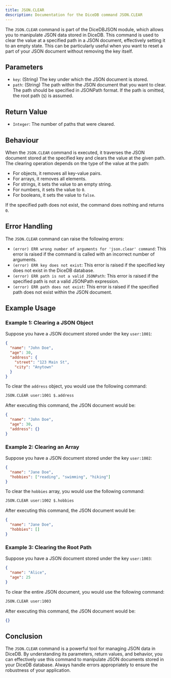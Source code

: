 ```yaml
---
title: JSON.CLEAR
description: Documentation for the DiceDB command JSON.CLEAR
---
```


The `JSON.CLEAR` command is part of the DiceDBJSON module, which allows you to manipulate JSON data stored in DiceDB. This command is used to clear the value at a specified path in a JSON document, effectively setting it to an empty state. This can be particularly useful when you want to reset a part of your JSON document without removing the key itself.

## Parameters

- `key`: (String) The key under which the JSON document is stored.
- `path`: (String) The path within the JSON document that you want to clear. The path should be specified in JSONPath format. If the path is omitted, the root path (`$`) is assumed.

## Return Value

- `Integer`: The number of paths that were cleared.

## Behaviour

When the `JSON.CLEAR` command is executed, it traverses the JSON document stored at the specified key and clears the value at the given path. The clearing operation depends on the type of the value at the path:

- For objects, it removes all key-value pairs.
- For arrays, it removes all elements.
- For strings, it sets the value to an empty string.
- For numbers, it sets the value to `0`.
- For booleans, it sets the value to `false`.

If the specified path does not exist, the command does nothing and returns `0`.

## Error Handling

The `JSON.CLEAR` command can raise the following errors:

- `(error) ERR wrong number of arguments for 'json.clear' command`: This error is raised if the command is called with an incorrect number of arguments.
- `(error) ERR key does not exist`: This error is raised if the specified key does not exist in the DiceDB database.
- `(error) ERR path is not a valid JSONPath`: This error is raised if the specified path is not a valid JSONPath expression.
- `(error) ERR path does not exist`: This error is raised if the specified path does not exist within the JSON document.

## Example Usage

### Example 1: Clearing a JSON Object

Suppose you have a JSON document stored under the key `user:1001`:

```json
{
  "name": "John Doe",
  "age": 30,
  "address": {
    "street": "123 Main St",
    "city": "Anytown"
  }
}
```

To clear the `address` object, you would use the following command:

```sh
JSON.CLEAR user:1001 $.address
```

After executing this command, the JSON document would be:

```json
{
  "name": "John Doe",
  "age": 30,
  "address": {}
}
```

### Example 2: Clearing an Array

Suppose you have a JSON document stored under the key `user:1002`:

```json
{
  "name": "Jane Doe",
  "hobbies": ["reading", "swimming", "hiking"]
}
```

To clear the `hobbies` array, you would use the following command:

```sh
JSON.CLEAR user:1002 $.hobbies
```

After executing this command, the JSON document would be:

```json
{
  "name": "Jane Doe",
  "hobbies": []
}
```

### Example 3: Clearing the Root Path

Suppose you have a JSON document stored under the key `user:1003`:

```json
{
  "name": "Alice",
  "age": 25
}
```

To clear the entire JSON document, you would use the following command:

```sh
JSON.CLEAR user:1003
```

After executing this command, the JSON document would be:

```json
{}
```

## Conclusion

The `JSON.CLEAR` command is a powerful tool for managing JSON data in DiceDB. By understanding its parameters, return values, and behavior, you can effectively use this command to manipulate JSON documents stored in your DiceDB database. Always handle errors appropriately to ensure the robustness of your application.

